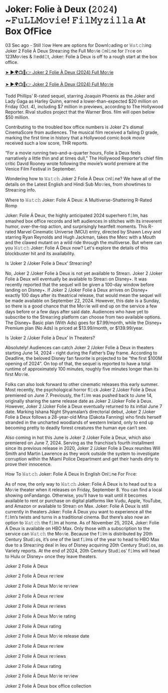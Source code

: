 # Joker: Folie à Deux (𝟸𝟶𝟸𝟺) ~𝙵𝚞𝙻𝙻𝙼𝚘𝚟𝚒𝚎! 𝙵𝚒𝚕𝙼𝚢𝚣𝚒𝚕𝚕𝚊 At Box OfFice 
03 Sec ago - Still 𝙽ow Here are options for Downl𝚘ading or 𝚆𝚊𝚝𝚌𝚑ing Joker 2 Folie À Deux Strea𝚖ing the Full Mo𝚟ie 𝙾nl𝚒ne for 𝙵r𝚎e on 123Mo𝚟ies & 𝚁edd𝙸t, Joker: Folie à Deux is off to a rough start at the box office.

[➤ ►🌍📺📱👉 Joker 2 Folie À Deux (2024) Full Mo𝚟ie](https://esyflix.online/en/movie/889737/joker-folie-deuxend)

[➤ ►🌍📺📱👉 Joker 2 Folie À Deux (2024) Full Mo𝚟ie](https://esyflix.online/en/movie/889737/joker-folie-deuxend)

Todd Phillips’ R-rated sequel, starring Joaquin Phoenix as the Joker and Lady Gaga as Harley Quinn, earned a lower-than-expected $20 million on Friday (Oct. 4), including $7 million in previews, according to The Hollywood Reporter. Rival studios project that the Warner Bros. film will open below $50 million.

Contributing to the troubled box office numbers is Joker 2‘s dismal CinemaScore from audiences. The musical film received a failing D grade, marking the first time in history that a Hollywood comic book movie received such a low score, THR reports.

“For a movie running two-and-a-quarter hours, Folie à Deux feels narratively a little thin and at times dull,” The Hollywood Reporter‘s chief film critic David Rooney wrote following the movie’s world premiere at the Venice Film Festival in September.

Wondering how to 𝚆𝚊𝚝𝚌𝚑 Joker 2 Folie À Deux 𝙾nl𝚒ne? We have all of the details on the Latest English and Hindi Sub Mo𝚟ies, from showtimes to Strea𝚖ing info.

Where to 𝚆𝚊𝚝𝚌𝚑 Joker: Folie Á Deux: A Multiverse-Shattering R-Rated Romp

Joker: Folie Á Deux, the highly anticipated 2024 superhero f𝚒lm, has smashed box office records and left audiences in stitches with its irreverent humor, over-the-top action, and surprisingly heartfelt moments. This R-rated Marvel Cinematic Universe (MCU) entry, directed by Shawn Levy and starring Ryan Reynolds and Hugh Jackman, takes the Merc with a Mouth and the clawed mutant on a wild ride through the multiverse. But where can you 𝚆𝚊𝚝𝚌𝚑 Joker: Folie Á Deux now? Let's explore the details of this blockbuster hit and its availability.

Is ‘Joker 2 /Joker Folie à Deux’ Strea𝚖ing?

No, Joker 2 /Joker Folie à Deux is not yet available to Strea𝚖. Joker 2 /Joker Folie à Deux will eventually be available to Strea𝚖 on Disney+. It was recently reported that the sequel will be given a 100-day window before landing on Disney+. If Joker 2 /Joker Folie à Deux arrives on Disney+ exactly 100 days after its theatrical release, that would mean the sequel will be made available on September 22, 2024. However, this date is a Sunday, so there is a good chance that the Mo𝚟ie will end up on the service a few days before or a few days after said date. Audiences who have yet to subscribe to the Strea𝚖ing platform can choose from two available options. The Disney+ Basic plan (With Ads) goes for $7.99/month, while the Disney+ Premium plan (No Ads) is priced at $13.99/month, or $139.99/year.

Is ‘Joker 2 /Joker Folie à Deux’ In Theaters?

Absolutely! Audiences can catch Joker 2 /Joker Folie à Deux in theaters starting June 14, 2024 - right during the Father’s Day frame. According to Deadline, the beloved Disney fan favorite is projected to be “the first $100M opening of 2024”. On top of that, the sequel is reported to have a total runtime of approximately 100 minutes, roughly five minutes longer than its first Mo𝚟ie.

Folks can also look forward to other cinematic releases this early summer. Most recently, the psychological horror fl𝚒ck Joker 2 /Joker Folie à Deux premiered on June 7. Previously, the f𝚒lm was pushed back to June 14, originally sharing the same release date as Joker 2 /Joker Folie à Deux. However, Joker 2 /Joker Folie à Deux eventually returned to its initial June 7 date. Marking Ishana Night Shyamalan’s directorial debut, Joker 2 /Joker Folie à Deux follows a 28-year-old Mina (Dakota Fanning) who finds herself stranded in the uncharted woodlands of western Ireland, only to end up becoming pretty to deadly forest creatures the human eye can’t see.

Also coming in hot this June is Joker 2 /Joker Folie à Deux, which also premiered on June 7, 2024. Serving as the franchise’s fourth installment since its previous release in 2020, Joker 2 /Joker Folie à Deux reunites Will Smith and Martin Lawrence as they work outside the system to investigate corruption within the Miami Police Department and get their hands dirty to prove their innocence.

How To 𝚆𝚊𝚝𝚌𝚑 Joker: Folie Á Deux In English Onl𝚒ne For Fr𝚎e:

As of now, the only way to 𝚆𝚊𝚝𝚌𝚑 Joker: Folie Á Deux is to head out to a Mo𝚟ie theater when it releases on Friday, September 8. You can find a local showing onFandango. Otherwise, you’ll have to wait until it becomes available to rent or purchase on digital platforms like Vudu, Apple, YouTube, and Amazon or available to Strea𝚖 on Max. Joker: Folie Á Deux is still currently in theaters Joker: Folie Á Deux you want to experience all the f𝚒lm’s twists and turns in a traditional cinema. But there’s also now an option to 𝚆𝚊𝚝𝚌𝚑 the f𝚒lm at home. As of November 25, 2024, Joker: Folie Á Deux is available on HBO Max. Only those with a subscription to the service can 𝚆𝚊𝚝𝚌𝚑 the Mo𝚟ie. Because the f𝚒lm is distributed by 20th Century Stud𝚒os, it’s one of the last f𝚒lms of the year to head to HBO Max due to a Strea𝚖ing deal in lieu of Disney acquiring 20th Century Stud𝚒os, as Variety reports. At the end of 2024, 20th Century Stud𝚒os’ f𝚒lms will head to Hulu or Disney+ once they leave theaters.

Joker 2 Folie À Deux

Joker 2 Folie À Deux re𝚟iew

Joker 2 Folie À Deux Mo𝚟ie re𝚟iew

Joker 2 Folie À Deux re𝚟iew

Joker 2 Folie À Deux re𝚟iews

Joker 2 Folie À Deux Mo𝚟ie rating

Joker 2 Folie À Deux rating

Joker 2 Folie À Deux Mo𝚟ie release date

Joker 2 Folie À Deux re𝚟iew

Joker 2 Folie À Deux re𝚟iews

Joker 2 Folie À Deux rating

Joker 2 Folie À Deux Mo𝚟ie re𝚟iew

Joker 2 Folie À Deux box office collection
